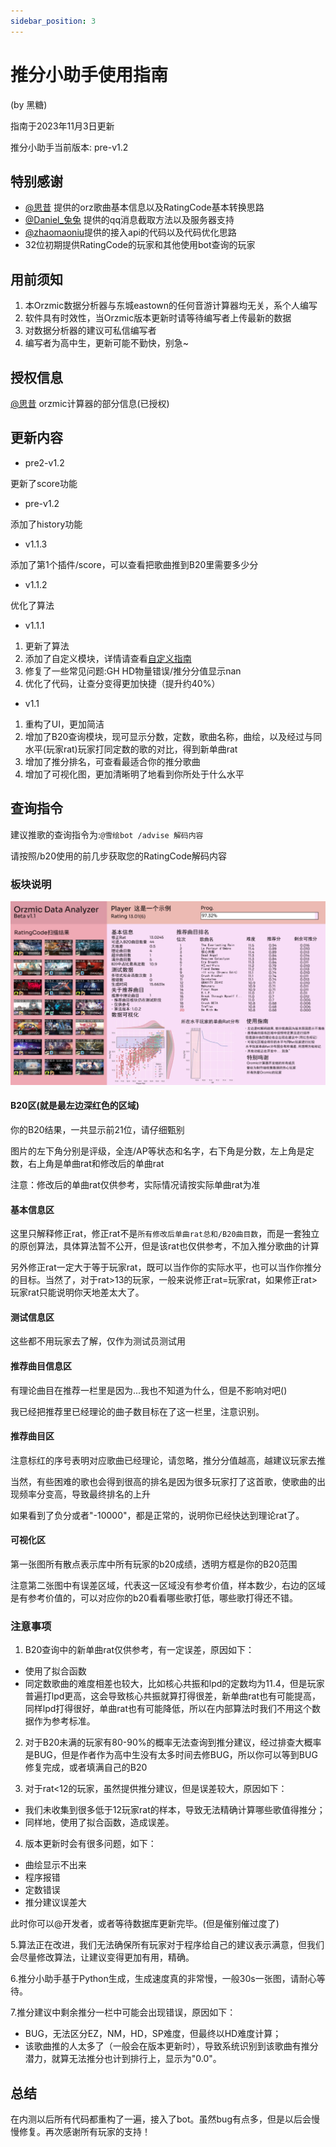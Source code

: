 ```yaml
---
sidebar_position: 3
---
```


# 推分小助手使用指南

(by 黑糖)

指南于2023年11月3日更新

推分小助手当前版本: pre-v1.2

## 特别感谢

- [@思昔](https://space.bilibili.com/518645556) 提供的orz歌曲基本信息以及RatingCode基本转换思路
- [@Daniel_兔兔](https://space.bilibili.com/1333478733) 提供的qq消息截取方法以及服务器支持
- [@zhaomaoniu](https://space.bilibili.com/398218060)提供的接入api的代码以及代码优化思路
- 32位初期提供RatingCode的玩家和其他使用bot查询的玩家

## 用前须知

1. 本Orzmic数据分析器与东城eastown的任何音游计算器均无关，系个人编写
2. 软件具有时效性，当Orzmic版本更新时请等待编写者上传最新的数据
3. 对数据分析器的建议可私信编写者
4. 编写者为高中生，更新可能不勤快，别急~

## 授权信息

[@思昔](https://space.bilibili.com/518645556) orzmic计算器的部分信息(已授权)

## 更新内容

- pre2-v1.2

更新了score功能

- pre-v1.2

添加了history功能

- v1.1.3

添加了第1个插件/score，可以查看把歌曲推到B20里需要多少分

- v1.1.2

优化了算法

- v1.1.1

1. 更新了算法
2. 添加了自定义模块，详情请查看[自定义指南](./suggestdiy.md)
3. 修复了一些常见问题:GH HD物量错误/推分分值显示nan
4. 优化了代码，让查分变得更加快捷（提升约40%）

- v1.1

1. 重构了UI，更加简洁
2. 增加了B20查询模块，现可显示分数，定数，歌曲名称，曲绘，以及经过与同水平(玩家rat)玩家打同定数的歌的对比，得到新单曲rat
3. 增加了推分排名，可查看最适合你的推分歌曲
4. 增加了可视化图，更加清晰明了地看到你所处于什么水平

## 查询指令

建议推歌的查询指令为:`@雪绘bot /advise 解码内容`

请按照/b20使用的前几步获取您的RatingCode解码内容

### 板块说明

![Alt text](./img/suggest.jpg)

#### B20区(就是最左边深红色的区域)

你的B20结果，一共显示前21位，请仔细甄别

图片的左下角分别是评级，全连/AP等状态和名字，右下角是分数，左上角是定数，右上角是单曲rat和修改后的单曲rat

注意：修改后的单曲rat仅供参考，实际情况请按实际单曲rat为准

#### 基本信息区

这里只解释修正rat，修正rat不是`所有修改后单曲rat总和/B20曲目数`，而是一套独立的原创算法，具体算法暂不公开，但是该rat也仅供参考，不加入推分歌曲的计算

另外修正rat一定大于等于玩家rat，既可以当作你的实际水平，也可以当作你推分的目标。当然了，对于rat>13的玩家，一般来说修正rat=玩家rat，如果修正rat>玩家rat只能说明你天地差太大了。

#### 测试信息区

这些都不用玩家去了解，仅作为测试员测试用

#### 推荐曲目信息区

有理论曲目在推荐一栏里是因为...我也不知道为什么，但是不影响对吧()

我已经把推荐里已经理论的曲子数目标在了这一栏里，注意识别。

#### 推荐曲目区

注意标红的序号表明对应歌曲已经理论，请忽略，推分分值越高，越建议玩家去推

当然，有些困难的歌也会得到很高的排名是因为很多玩家打了这首歌，使歌曲的出现频率分变高，导致最终排名的上升

如果看到了负分或者"-10000"，都是正常的，说明你已经快达到理论rat了。

#### 可视化区

第一张图所有散点表示库中所有玩家的b20成绩，透明方框是你的B20范围

注意第二张图中有误差区域，代表这一区域没有参考价值，样本数少，右边的区域是有参考价值的，可以对应你的b20看看哪些歌打低，哪些歌打得还不错。

### 注意事项

1. B20查询中的新单曲rat仅供参考，有一定误差，原因如下：

- 使用了拟合函数
- 同定数歌曲的难度相差也较大，比如核心共振和lpd的定数均为11.4，但是玩家普遍打lpd更高，这会导致核心共振就算打得很差，新单曲rat也有可能提高，同样lpd打得很好，单曲rat也有可能降低，所以在内部算法时我们不用这个数据作为参考标准。

2. 对于B20未满的玩家有80-90%的概率无法查询到推分建议，经过排查大概率是BUG，但是作者作为高中生没有太多时间去修BUG，所以你可以等到BUG修复完成，或者填满自己的B20

3. 对于rat<12的玩家，虽然提供推分建议，但是误差较大，原因如下：

- 我们未收集到很多低于12玩家rat的样本，导致无法精确计算哪些歌值得推分；
- 同样地，使用了拟合函数，造成误差。

4. 版本更新时会有很多问题，如下：

- 曲绘显示不出来
- 程序报错
- 定数错误
- 推分建议误差大

此时你可以@开发者，或者等待数据库更新完毕。(但是催别催过度了)

5.算法正在改进，我们无法确保所有玩家对于程序给自己的建议表示满意，但我们会尽量修改算法，让建议变得更加有用，精确。

6.推分小助手基于Python生成，生成速度真的非常慢，一般30s一张图，请耐心等待。

7.推分建议中剩余推分一栏中可能会出现错误，原因如下：

- BUG，无法区分EZ，NM，HD，SP难度，但最终以HD难度计算；
- 该歌曲推的人太多了（一般会在版本更新时），导致系统识别到该歌曲有推分潜力，就算无法推分也计到排行上，显示为"0.0"。

## 总结
在内测以后所有代码都重构了一遍，接入了bot。虽然bug有点多，但是以后会慢慢修复。再次感谢所有玩家的支持！